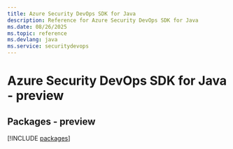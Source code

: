 ```yaml
---
title: Azure Security DevOps SDK for Java
description: Reference for Azure Security DevOps SDK for Java
ms.date: 08/26/2025
ms.topic: reference
ms.devlang: java
ms.service: securitydevops
---
```

# Azure Security DevOps SDK for Java - preview
## Packages - preview
[!INCLUDE [packages](security-devops-index.md)]